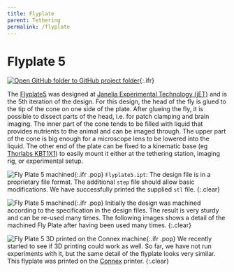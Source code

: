 ```yaml
---
title: Flyplate
parent: Tethering
permalink: /flyplate
---
```



# Flyplate 5

[![Open GitHub folder]({{"/assets/img/GitHub-Mark-32px.png"|relative_url}}) to GitHub project folder](https://github.com/reiserlab/Component-Design/tree/main/Tethering/Flyplate_head){:.ifr}

The [Flyplate5](production/Flyplate5.stl) was designed at [Janelia Experimental Technology (jET)](https://www.janelia.org/support-team/janelia-experimental-technology) and is the 5th iteration of the design. For this design, the head of the fly is glued to the tip of the cone on one side of the plate. After glueing the fly, it is possible to dissect parts of the head, i.e. for patch clamping and brain imaging. The inner part of the cone tends to be filled with liquid that provides nutrients to the animal and can be imaged through. The upper part of the cone is big enough for a microscope lens to be lowered into the liquid. The other end of the plate can be fixed to a kinematic base (eg [Thorlabs KBT1X1](https://www.thorlabs.com/thorproduct.cfm?partnumber=KBT1X1)) to easily mount it either at the tethering station, imaging rig, or experimental setup.

![Fly Plate 5 machined]({{"/assets/img/Tethering/Flyplate/Flyplate5.png"|relative_url}}){:.ifr .pop}
`Flyplate5.ipt`: The design file is in a proprietary file format. The additional `step` file should allow basic modifications. We have successfully printed the supplied `stl` file.
{:.clear}

![Fly Plate 5 machined]({{"/assets/img/Tethering/Flyplate/Flyplate5_machined_01_2018.jpg"|relative_url}}){:.ifr .pop}
Initially the design was machined according to the specification in the design files. The result is very sturdy and can be re-used many times. The following images shows a detail of the machined Fly Plate after having been used many times.
{:.clear}

![Fly Plate 5 3D printed on the Connex machine]({{"/assets/img/Tethering/Flyplate/Flyplate5_connex_03_2019-11.jpg"|relative_url}}){:.ifr .pop}
We recently started to see if 3D printing could work as well. So far, we have not run experiments with it, but the same detail of the flyplate looks very similar. This flyplate was printed on the [Connex](/production) printer.
{:.clear}

